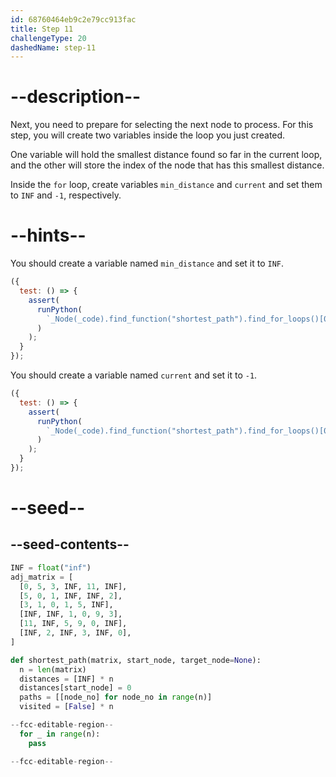 ```yaml
---
id: 68760464eb9c2e79cc913fac
title: Step 11
challengeType: 20
dashedName: step-11
---
```


# --description--

Next, you need to prepare for selecting the next node to process. For this step, you will create two variables inside the loop you just created.

One variable will hold the smallest distance found so far in the current loop, and the other will store the index of the node that has this smallest distance.

Inside the `for` loop, create variables `min_distance` and `current` and set them to `INF` and `-1`, respectively.

# --hints--

You should create a variable named `min_distance` and set it to `INF`.

```js
({
  test: () => {
    assert(
      runPython(
        `_Node(_code).find_function("shortest_path").find_for_loops()[0].find_bodies()[0].has_stmt("min_distance = INF")`
      )
    );
  }
});
```

You should create a variable named `current` and set it to `-1`.

```js
({
  test: () => {
    assert(
      runPython(
        `_Node(_code).find_function("shortest_path").find_for_loops()[0].find_bodies()[0].has_stmt("current = -1")`
      )
    );
  }
});
```

# --seed--

## --seed-contents--

```py
INF = float("inf")
adj_matrix = [
  [0, 5, 3, INF, 11, INF],
  [5, 0, 1, INF, INF, 2],
  [3, 1, 0, 1, 5, INF],
  [INF, INF, 1, 0, 9, 3],
  [11, INF, 5, 9, 0, INF],
  [INF, 2, INF, 3, INF, 0],
]

def shortest_path(matrix, start_node, target_node=None):
  n = len(matrix)
  distances = [INF] * n
  distances[start_node] = 0
  paths = [[node_no] for node_no in range(n)]
  visited = [False] * n

--fcc-editable-region--
  for _ in range(n):
    pass

--fcc-editable-region--
```
